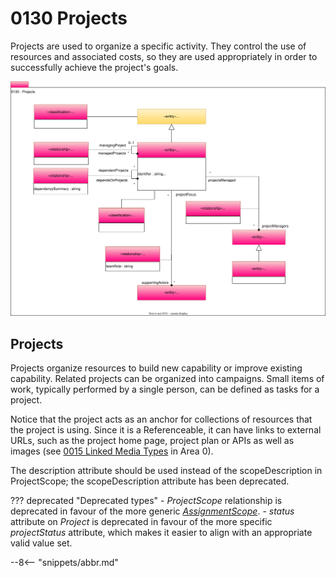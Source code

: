 <!-- SPDX-License-Identifier: CC-BY-4.0 -->
<!-- Copyright Contributors to the Egeria project. -->

# 0130 Projects

Projects are used to organize a specific activity. They control the use of resources and associated costs, so they are used appropriately in order to successfully achieve the project's goals.

![UML](0130-Projects.svg)

## Projects



Projects organize resources to build new capability or improve existing capability. Related projects can be organized into campaigns. Small items of work, typically performed by a single person, can be defined as tasks for a project.

Notice that the project acts as an anchor for collections of resources that the project is using. Since it is a Referenceable, it can have links to external URLs, such as the project home page, project plan or APIs as well as images (see [0015 Linked Media Types](/types/0/0015-Linked-Media-Types) in Area 0).

The description attribute should be used instead of the scopeDescription in ProjectScope; the scopeDescription attribute has been deprecated.  

??? deprecated "Deprecated types"
    - *ProjectScope* relationship is deprecated in favour of the more generic [*AssignmentScope*](/types/1/0120-Assignment-Scopes).
    - *status* attribute on *Project* is deprecated in favour of the more specific *projectStatus* attribute, which makes it easier to align with an appropriate valid value set.

--8<-- "snippets/abbr.md"
